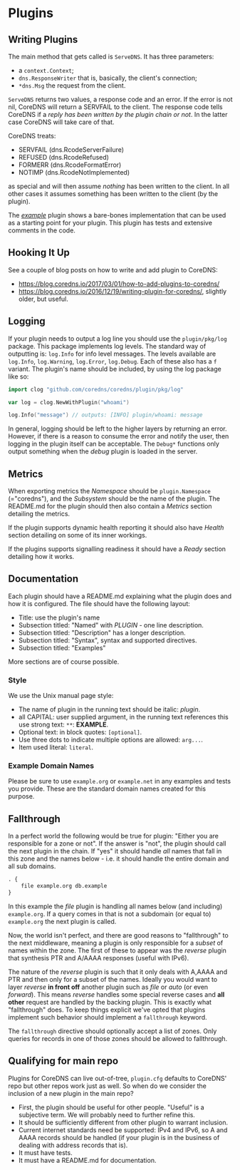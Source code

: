 # Plugins

## Writing Plugins

The main method that gets called is `ServeDNS`. It has three parameters:

* a `context.Context`;
* `dns.ResponseWriter` that is, basically, the client's connection;
* `*dns.Msg` the request from the client.

`ServeDNS` returns two values, a response code and an error. If the error is not nil, CoreDNS
will return a SERVFAIL to the client. The response code tells CoreDNS if a *reply has been
written by the plugin chain or not*. In the latter case CoreDNS will take care of that.

CoreDNS treats:

* SERVFAIL (dns.RcodeServerFailure)
* REFUSED (dns.RcodeRefused)
* FORMERR (dns.RcodeFormatError)
* NOTIMP (dns.RcodeNotImplemented)

as special and will then assume *nothing* has been written to the client. In all other cases it
assumes something has been written to the client (by the plugin).

The [*example*](https://github.com/coredns/example) plugin shows a bare-bones implementation that
can be used as a starting point for your plugin. This plugin has tests and extensive comments in the
code.

## Hooking It Up

See a couple of blog posts on how to write and add plugin to CoreDNS:

* <https://blog.coredns.io/2017/03/01/how-to-add-plugins-to-coredns/>
* <https://blog.coredns.io/2016/12/19/writing-plugin-for-coredns/>, slightly older, but useful.

## Logging

If your plugin needs to output a log line you should use the `plugin/pkg/log` package. This package
implements log levels. The standard way of outputting is: `log.Info` for info level messages. The
levels available are `log.Info`, `log.Warning`, `log.Error`, `log.Debug`. Each of these also has
a `f` variant. The plugin's name should be included, by using the log package like so:

~~~ go
import clog "github.com/coredns/coredns/plugin/pkg/log"

var log = clog.NewWithPlugin("whoami")

log.Info("message") // outputs: [INFO] plugin/whoami: message
~~~

In general, logging should be left to the higher layers by returning an error. However, if there is
a reason to consume the error and notify the user, then logging in the plugin itself can be
acceptable. The `Debug*` functions only output something when the *debug* plugin is loaded in the
server.

## Metrics

When exporting metrics the *Namespace* should be `plugin.Namespace` (="coredns"), and the
*Subsystem* should be the name of the plugin. The README.md for the plugin should then also contain
a *Metrics* section detailing the metrics.

If the plugin supports dynamic health reporting it should also have *Health* section detailing on
some of its inner workings.

If the plugins supports signalling readiness it should have a *Ready* section detailing how it
works.

## Documentation

Each plugin should have a README.md explaining what the plugin does and how it is configured. The
file should have the following layout:

* Title: use the plugin's name
* Subsection titled: "Named"
    with *PLUGIN* - one line description.
* Subsection titled: "Description" has a longer description.
* Subsection titled: "Syntax", syntax and supported directives.
* Subsection titled: "Examples"

More sections are of course possible.

### Style

We use the Unix manual page style:

* The name of plugin in the running text should be italic: *plugin*.
* all CAPITAL: user supplied argument, in the running text references this use strong text: `**`:
  **EXAMPLE**.
* Optional text: in block quotes: `[optional]`.
* Use three dots to indicate multiple options are allowed: `arg...`.
* Item used literal: `literal`.

### Example Domain Names

Please be sure to use `example.org` or `example.net` in any examples and tests you provide. These
are the standard domain names created for this purpose.

## Fallthrough

In a perfect world the following would be true for plugin: "Either you are responsible for a zone or
not". If the answer is "not", the plugin should call the next plugin in the chain. If "yes" it
should handle *all* names that fall in this zone and the names below - i.e. it should handle the
entire domain and all sub domains.

~~~ txt
. {
    file example.org db.example
}
~~~

In this example the *file* plugin is handling all names below (and including) `example.org`. If
a query comes in that is not a subdomain (or equal to) `example.org` the next plugin is called.

Now, the world isn't perfect, and there are good reasons to "fallthrough" to the next middleware,
meaning a plugin is only responsible for a *subset* of names within the zone. The first of these
to appear was the *reverse* plugin that synthesis PTR and A/AAAA responses (useful with IPv6).

The nature of the *reverse* plugin is such that it only deals with A,AAAA and PTR and then only
for a subset of the names. Ideally you would want to layer *reverse* **in front off** another
plugin such as *file* or *auto* (or even *forward*). This means *reverse* handles some special
reverse cases and **all other** request are handled by the backing plugin. This is exactly what
"fallthrough" does. To keep things explicit we've opted that plugins implement such behavior
should implement a `fallthrough` keyword.

The `fallthrough` directive should optionally accept a list of zones. Only queries for records
in one of those zones should be allowed to fallthrough.

## Qualifying for main repo

Plugins for CoreDNS can live out-of-tree, `plugin.cfg` defaults to CoreDNS' repo but other
repos work just as well. So when do we consider the inclusion of a new plugin in the main repo?

* First, the plugin should be useful for other people. "Useful" is a subjective term. We will
  probably need to further refine this.
* It should be sufficiently different from other plugin to warrant inclusion.
* Current internet standards need be supported: IPv4 and IPv6, so A and AAAA records should be
  handled (if your plugin is in the business of dealing with address records that is).
* It must have tests.
* It must have a README.md for documentation.
